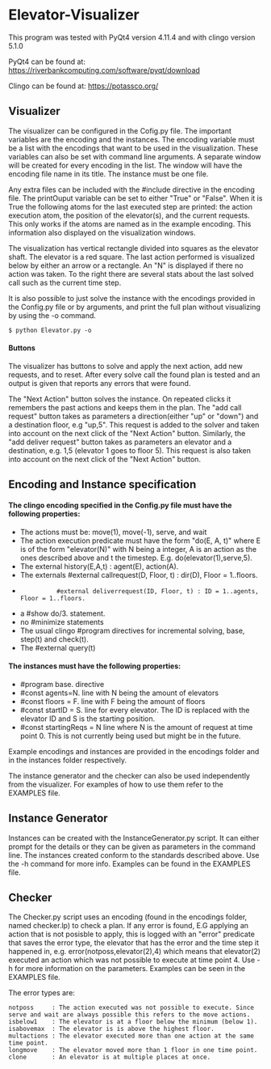 # Elevator-Visualizer
This program was tested with PyQt4 version 4.11.4 and with clingo version 5.1.0

PyQt4 can be found at: https://riverbankcomputing.com/software/pyqt/download

Clingo can be found at: https://potassco.org/

## Visualizer

The visualizer can be configured in the Cofig.py file. The important variables are the encoding and the instances. The encoding variable must be a list with the encodings that want to be used in the visualization. These variables can also be set with command line arguments. A separate window will be created for every encoding in the list. The window will have the encoding file name in its title. The instance must be one file.

Any extra files can be included with the #include directive in the encoding file. The printOuput variable can be set to either "True" or "False". When it is True the following atoms for the last executed step are printed: the action execution atom, the position of the elevator(s), and the current requests. This only works if the atoms are named as in the example encoding. This information also displayed on the visualization windows.

The visualization has vertical rectangle divided into squares as the elevator shaft. The elevator is a red square. The last action performed is visualized below by either an arrow or a rectangle. An "N" is displayed if there no action was taken. To the right there are several stats about the last solved call such as the current time step.

It is also possible to just solve the instance with the encodings provided in the Config.py file or by arguments, and print the full plan without visualizing by using the -o command.

```
$ python Elevator.py -o
```

#### Buttons

The visualizer has buttons to solve and apply the next action, add new requests, and to reset. After every solve call the found plan is tested and an output is given that reports any errors that were found.

The "Next Action" button solves the instance. On repeated clicks it remembers the past actions and keeps them in the plan. The "add call request" button takes as parameters a direction(either "up" or "down") and a destination floor, e.g "up,5". This request is added to the solver and taken into account on the next click of the "Next Action" button. Similarly, the "add deliver request" button takes as parameters an elevator and a destination, e.g. 1,5 (elevator 1 goes to floor 5). This request is also taken into account on the next click of the "Next Action" button.

## Encoding and Instance specification

#### The clingo encoding specified in the Config.py file must have the following properties:

- The actions must be: move(1), move(-1), serve, and wait
- The action execution predicate must have the form "do(E, A, t)" where E is of the form "elevator(N)" with N being a integer, A is an action as the ones described above and t the timestep. E.g. do(elevator(1),serve,5).
- The external history(E,A,t) : agent(E), action(A).
- The externals #external callrequest(D, Floor, t) : dir(D), Floor = 1..floors.
-				#external deliverrequest(ID, Floor, t) : ID = 1..agents, Floor = 1..floors.
- a #show do/3. statement.
- no #minimize statements
- The usual clingo #program directives for incremental solving, base, step(t) and check(t).
- The #external query(t)

#### The instances must have the following properties:

- #program base. directive
- #const agents=N. line with N being the amount of elevators
- #const floors = F. line with F being the amount of floors
- #const startID = S. line for every elevator. The ID is replaced with the elevator ID and S is the starting position.
- #const startingReqs = N line where N is the amount of request at time point 0. This is not currently being used but might be in the future.


Example encodings and instances are provided in the encodings folder and in the instances folder respectively.


The instance generator and the checker can also be used independently from the visualizer. For examples of how to use them refer to the EXAMPLES file.
	
## Instance Generator

Instances can be created with the InstanceGenerator.py script. It can either prompt for the details or they can be given as parameters in the command line. The instances created conform to the standards described above. Use the -h command for more info. Examples can be found in the EXAMPLES file.

## Checker

The Checker.py script uses an encoding (found in the encodings folder, named checker.lp) to check a plan. If any error is found, E.G applying an action that is not posisble to apply, this is logged with an "error" predicate that saves the error type, the elevator that has the error and the time step it happened in, e.g. error(notposs,elevator(2),4) which means that elevator(2) executed an action which was not possible to execute at time point 4. Use -h for more information on the parameters. Examples can be seen in the EXAMPLES file.

The error types are:
```
notposs     : The action executed was not possible to execute. Since serve and wait are always possible this refers to the move actions.
isbelow1    : The elevator is at a floor below the minimum (below 1). 
isabovemax  : The elevator is is above the highest floor.
multactions : The elevator executed more than one action at the same time point.
longmove    : The elevator moved more than 1 floor in one time point.
clone       : An elevator is at multiple places at once.
```
